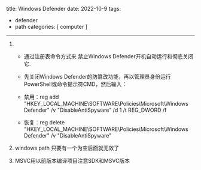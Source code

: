 title: Windows Defender
date: 2022-10-9
tags:
- defender
- path
categories: [ computer ]
---
1. - 通过注册表命令方式来 禁止Windows Defender开机自动运行和彻底关闭它.
   
   - 先关闭Windows Defender的防篡改功能，再以管理员身份运行PowerShell或命令提示符CMD，然后输入：
   
   - 禁用：reg add "HKEY_LOCAL_MACHINE\SOFTWARE\Policies\Microsoft\Windows Defender" /v "DisableAntiSpyware" /d 1 /t REG_DWORD /f
   
   - 恢复：reg delete "HKEY_LOCAL_MACHINE\SOFTWARE\Policies\Microsoft\Windows Defender" /v "DisableAntiSpyware"

2. windows path 只要有一个为空后面就无效了

3. MSVC用以前版本编译项目注意SDK和MSVC版本
